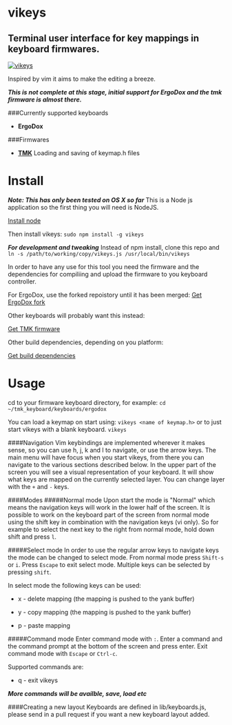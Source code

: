 vikeys
======

## Terminal user interface for key mappings in keyboard firmwares.

[![vikeys](https://github.com/cjne/vikeys/raw/master/img/vikeys.png)](#features)


Inspired by vim it aims to make the editing a breeze.

***This is not complete at this stage, initial support for ErgoDox and the tmk firmware is almost there.***

###Currently supported keyboards
*  **ErgoDox** 

###Firmwares
*  [**TMK**](https://github.com/tmk/tmk_keyboard) Loading and saving of keymap.h files

Install
=======

***Note: This has only been tested on OS X so far***
This is a Node js application so the first thing you will need is NodeJS.

[Install node](http://nodejs.com)

Then install vikeys: `sudo npm install -g vikeys`

***For development and tweaking***
Instead of npm install, clone this repo and `ln -s /path/to/working/copy/vikeys.js /usr/local/bin/vikeys`


In order to have any use for this tool you need the firmware and the dependencies for compiliing and upload the firmware to you keyboard controller.

For ErgoDox, use the forked repoistory until it has been merged:
[Get ErgoDox fork](https://github.com/cub-uanic/tmk_keyboard)

Other keyboards will probably want this instead:

[Get TMK firmware](https://github.com/tmk/tmk_keyboard)

Other build dependencies, depending on you platform:

[Get build dependencies](https://github.com/tmk/tmk_keyboard/blob/master/doc/build.md)


Usage
=====
cd to your firmware keyboard directory, for example:
`cd ~/tmk_keyboard/keyboards/ergodox`

You can load a keymap on start using:
`vikeys <name of keymap.h>`
or to just start vikeys with a blank keyboard.
`vikeys`

####Navigation
Vim keybindings are implemented wherever it makes sense, so you can use h, j, k and l to navigate, or use the arrow keys.
The main menu will have focus when you start vikeys, from there you can navigate to the various sections described below.
In the upper part of the screen you will see a visual representation of your keyboard. It will show what keys are mapped on the currently selected layer. You can change layer with the `+` and `-` keys.

####Modes
#####Normal mode
Upon start the mode is "Normal" which means the navigation keys will work in the lower half of the screen. It is possible to work on the keyboard part of the screen from normal mode using the shift key in combination with the navigation keys (vi only). So for example to select the next key to the right from normal mode, hold down shift and press `l`.

#####Select mode
In order to use the regular arrow keys to navigate keys the mode can be changed to select mode. From normal mode press `Shift-s` or `i`. Press `Escape` to exit select mode. 
Multiple keys can be selected by pressing `shift`. 

In select mode the following keys can be used: 

* x - delete mapping (the mapping is pushed to the yank buffer)

* y - copy mapping (the mapping is pushed to the yank buffer)

* p - paste mapping 

#####Command mode
Enter command mode with `:`. Enter a command and the command prompt at the bottom of the screen and press enter. Exit command mode with `Escape` or `Ctrl-c`.

Supported commands are: 
* q - exit vikeys

***More commands will be availble, save, load etc***


####Creating a new layout
Keyboards are defined in lib/keyboards.js, please send in a pull request if you want a new keyboard layout added.

